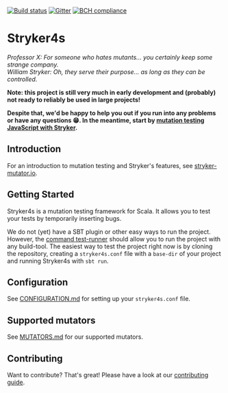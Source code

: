 [![Build status](https://img.shields.io/travis/stryker-mutator/stryker4s/master.svg)](https://travis-ci.org/stryker-mutator/stryker4s)
[![Gitter](https://badges.gitter.im/stryker-mutator/stryker.svg)](https://gitter.im/stryker-mutator/stryker4s?utm_source=badge&utm_medium=badge&utm_campaign=pr-badge)
[![BCH compliance](https://bettercodehub.com/edge/badge/stryker-mutator/stryker4s?branch=master)](https://bettercodehub.com/)

# Stryker4s

*Professor X: For someone who hates mutants... you certainly keep some strange company.*  
*William Stryker: Oh, they serve their purpose... as long as they can be controlled.*

**Note: this project is still very much in early development and (probably) not ready to reliably be used in large projects!**

**Despite that, we'd be happy to help you out if you run into any problems or have any questions 😁. In the meantime, start by [mutation testing JavaScript with Stryker](https://stryker-mutator.github.io).**

## Introduction
For an introduction to mutation testing and Stryker's features, see [stryker-mutator.io](https://stryker-mutator.io/).

## Getting Started
Stryker4s is a mutation testing framework for Scala. It allows you to test your tests by temporarily inserting bugs.

We do not (yet) have a SBT plugin or other easy ways to run the project. However, the [command test-runner](docs/CONFIGURATION.md#test-runner) should allow you to run the project with any build-tool. The easiest way to test the project right now is by cloning the repository, creating a `stryker4s.conf` file with a `base-dir` of your project and running Stryker4s with `sbt run`.

## Configuration
See [CONFIGURATION.md](docs/CONFIGURATION.md) for setting up your `stryker4s.conf` file.

## Supported mutators
See [MUTATORS.md](docs/MUTATORS.md) for our supported mutators.

## Contributing

Want to contribute? That's great! Please have a look at our [contributing guide](docs/CONTRIBUTING.md).
